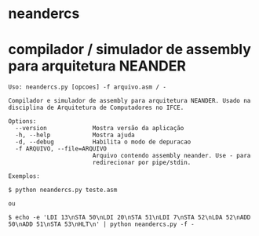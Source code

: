 # neandercs
compilador / simulador de assembly para arquitetura NEANDER
===========================================================
```
Uso: neandercs.py [opcoes] -f arquivo.asm / -

Compilador e simulador de assembly para arquitetura NEANDER. Usado na
disciplina de Arquitetura de Computadores no IFCE.

Options:
  --version             Mostra versão da aplicação
  -h, --help            Mostra ajuda
  -d, --debug           Habilita o modo de depuracao
  -f ARQUIVO, --file=ARQUIVO
                        Arquivo contendo assembly neander. Use - para
                        redirecionar por pipe/stdin.

Exemplos:

$ python neandercs.py teste.asm

ou

$ echo -e 'LDI 13\nSTA 50\nLDI 20\nSTA 51\nLDI 7\nSTA 52\nLDA 52\nADD 50\nADD 51\nSTA 53\nHLT\n' | python neandercs.py -f -

```
